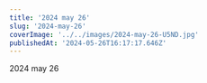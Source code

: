 ```yaml
---
title: '2024 may 26'
slug: '2024-may-26'
coverImage: '../../images/2024-may-26-U5ND.jpg'
publishedAt: '2024-05-26T16:17:17.646Z'
---
```


2024 may 26